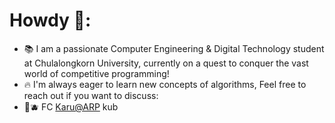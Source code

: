 # Howdy 👋:

- 📚 I am a passionate Computer Engineering & Digital Technology student at Chulalongkorn University, currently on a quest to conquer the vast world of competitive programming! 
- 🔥 I'm always eager to learn new concepts of algorithms, Feel free to reach out if you want to discuss:
- 👑🫐 FC [Karu@ARP](https://www.youtube.com/@Karu_ARP) kub
